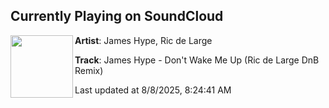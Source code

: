 ## Currently Playing on SoundCloud

[<img align="left" width="100" src="https://i1.sndcdn.com/artworks-IOTazxOxpuTsO22F-QGJThA-t500x500.png">](https://soundcloud.com/ricdelarge/james-hype-dont-wake-me-up-remix-drum-and-bass)

**Artist**: James Hype, Ric de Large 

**Track**: James Hype - Don't Wake Me Up (Ric de Large DnB Remix)

Last updated at 8/8/2025, 8:24:41 AM
